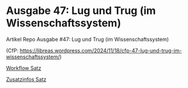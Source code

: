 # Ausgabe 47: Lug und Trug (im Wissenschaftssystem)

Artikel Repo Ausgabe #47: Lug und Trug (im Wissenschaftssystem)


(CfP: <https://libreas.wordpress.com/2024/11/18/cfp-47-lug-und-trug-im-wissenschaftssystem/>)

[Workflow Satz](https://github.com/libreas/libreas.github.io/wiki/Workflow-Satz)

[Zusatzinfos Satz](https://github.com/libreas/libreas.github.io/wiki/Zusatzinfos-Satz)
